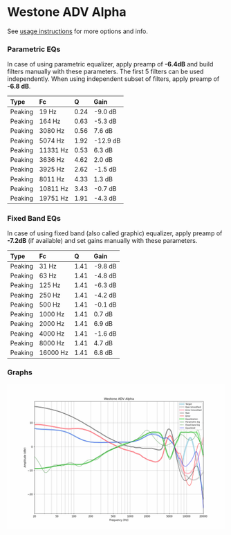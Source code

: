# Westone ADV Alpha
See [usage instructions](https://github.com/jaakkopasanen/AutoEq#usage) for more options and info.

### Parametric EQs
In case of using parametric equalizer, apply preamp of **-6.4dB** and build filters manually
with these parameters. The first 5 filters can be used independently.
When using independent subset of filters, apply preamp of **-6.8 dB**.

| Type    | Fc       |    Q | Gain     |
|:--------|:---------|:-----|:---------|
| Peaking | 19 Hz    | 0.24 | -9.0 dB  |
| Peaking | 164 Hz   | 0.63 | -5.3 dB  |
| Peaking | 3080 Hz  | 0.56 | 7.6 dB   |
| Peaking | 5074 Hz  | 1.92 | -12.9 dB |
| Peaking | 11331 Hz | 0.53 | 6.3 dB   |
| Peaking | 3636 Hz  | 4.62 | 2.0 dB   |
| Peaking | 3925 Hz  | 2.62 | -1.5 dB  |
| Peaking | 8011 Hz  | 4.33 | 1.3 dB   |
| Peaking | 10811 Hz | 3.43 | -0.7 dB  |
| Peaking | 19751 Hz | 1.91 | -4.3 dB  |

### Fixed Band EQs
In case of using fixed band (also called graphic) equalizer, apply preamp of **-7.2dB**
(if available) and set gains manually with these parameters.

| Type    | Fc       |    Q | Gain    |
|:--------|:---------|:-----|:--------|
| Peaking | 31 Hz    | 1.41 | -9.8 dB |
| Peaking | 63 Hz    | 1.41 | -4.8 dB |
| Peaking | 125 Hz   | 1.41 | -6.3 dB |
| Peaking | 250 Hz   | 1.41 | -4.2 dB |
| Peaking | 500 Hz   | 1.41 | -0.1 dB |
| Peaking | 1000 Hz  | 1.41 | 0.7 dB  |
| Peaking | 2000 Hz  | 1.41 | 6.9 dB  |
| Peaking | 4000 Hz  | 1.41 | -1.6 dB |
| Peaking | 8000 Hz  | 1.41 | 4.7 dB  |
| Peaking | 16000 Hz | 1.41 | 6.8 dB  |

### Graphs
![](./Westone%20ADV%20Alpha.png)